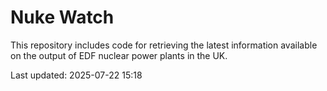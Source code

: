 # Nuke Watch

This repository includes code for retrieving the latest information available on the output of EDF nuclear power plants in the UK.

Last updated: 2025-07-22 15:18